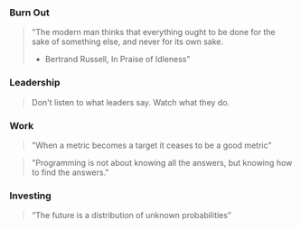 ### Burn Out

> "The modern man thinks that everything ought to be done for the sake of something else, and never for its own sake.
>  - Bertrand Russell, In Praise of Idleness"

### Leadership

> Don't listen to what leaders say. Watch what they do.
### Work

> "When a metric becomes a target it ceases to be a good metric"

> "Programming is not about knowing all the answers, but knowing how to find the answers."

### Investing

>“The future is a distribution of unknown probabilities”

